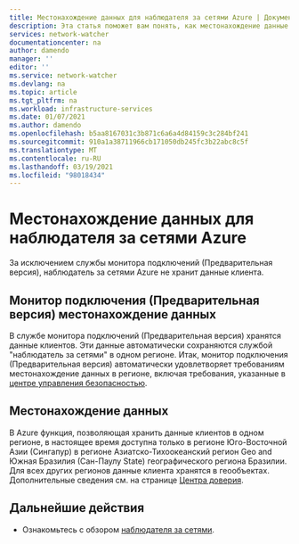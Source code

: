 ```yaml
---
title: Местонахождение данных для наблюдателя за сетями Azure | Документация Майкрософт
description: Эта статья поможет вам понять, как местонахождение данные для службы наблюдателя за сетями Azure.
services: network-watcher
documentationcenter: na
author: damendo
manager: ''
editor: ''
ms.service: network-watcher
ms.devlang: na
ms.topic: article
ms.tgt_pltfrm: na
ms.workload: infrastructure-services
ms.date: 01/07/2021
ms.author: damendo
ms.openlocfilehash: b5aa8167031c3b871c6a6a4d84159c3c284bf241
ms.sourcegitcommit: 910a1a38711966cb171050db245fc3b22abc8c5f
ms.translationtype: MT
ms.contentlocale: ru-RU
ms.lasthandoff: 03/19/2021
ms.locfileid: "98018434"
---
```

# <a name="data-residency-for-azure-network-watcher"></a>Местонахождение данных для наблюдателя за сетями Azure
За исключением службы монитора подключений (Предварительная версия), наблюдатель за сетями Azure не хранит данные клиента.


## <a name="connection-monitor-preview-data-residency"></a>Монитор подключения (Предварительная версия) местонахождение данных
В службе монитора подключений (Предварительная версия) хранятся данные клиентов. Эти данные автоматически сохраняются службой "наблюдатель за сетями" в одном регионе. Итак, монитор подключения (Предварительная версия) автоматически удовлетворяет требованиям местонахождение данных в регионе, включая требования, указанные в [центре управления безопасностью](https://azuredatacentermap.azurewebsites.net/).

## <a name="data-residency"></a>Местонахождение данных
В Azure функция, позволяющая хранить данные клиентов в одном регионе, в настоящее время доступна только в регионе Юго-Восточной Азии (Сингапур) в регионе Азиатско-Тихоокеанский регион Geo and Южная Бразилия (Сан-Паулу State) географического региона Бразилии. Для всех других регионов данные клиента хранятся в геообъектах. Дополнительные сведения см. на странице [Центра доверия](https://azuredatacentermap.azurewebsites.net/).

## <a name="next-steps"></a>Дальнейшие действия

* Ознакомьтесь с обзором [наблюдателя за сетями](./network-watcher-monitoring-overview.md).